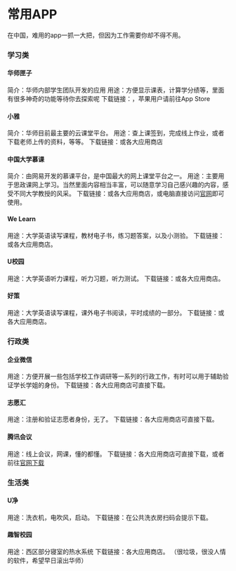 # 常用APP
在中国，难用的app一抓一大把，但因为工作需要你却不得不用。

### 学习类
#### 华师匣子
简介：华师内部学生团队开发的应用
用途：方便显示课表，计算学分绩等，里面有很多神奇的功能等待你去探索呢
下载链接：[]()，苹果用户请前往App Store

#### 小雅
简介：华师目前最主要的云课堂平台。
用途：查上课签到，完成线上作业，或者下载老师上传的资料，等等。
下载链接：[]()或各大应用商店

#### 中国大学慕课
简介：由网易开发的慕课平台，是中国最大的网上课堂平台之一。
用途：主要用于思政课网上学习。当然里面内容相当丰富，可以随意学习自己感兴趣的内容，感受不同大学教授的风采。
下载链接：[]()或各大应用商店，或电脑直接访问[官网](https://www.icourse163.org)即可使用。

#### We Learn
用途：大学英语读写课程，教材电子书，练习题答案，以及小测验。
下载链接：[]()或各大应用商店。


#### U校园
用途：大学英语听力课程，听力习题，听力测试。
下载链接：[]()或各大应用商店。

#### 好策
用途：大学英语读写课程，课外电子书阅读，平时成绩的一部分。
下载链接：[]()或各大应用商店。

### 行政类
#### 企业微信
用途：方便开展一些包括学校工作调研等一系列的行政工作，有时可以用于辅助验证学长学姐的身份。
下载链接：各大应用商店可直接下载。

#### 志愿汇
用途：注册和验证志愿者身份，无了。
下载链接：各大应用商店可直接下载。

#### 腾讯会议
用途：线上会议，网课，懂的都懂。
下载链接：各大应用商店可直接下载，或者前往[官网下载](https://meeting.tencent.com/download/)

### 生活类
#### U净
用途：洗衣机，电吹风，启动。
下载链接：在公共洗衣房扫码会提示下载。

#### 趣智校园
用途：西区部分寝室的热水系统
下载链接：各大应用商店。
（很垃圾，很没人情的软件，希望早日滚出华师）